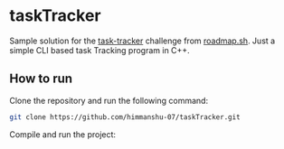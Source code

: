 # taskTracker

Sample solution for the [task-tracker](https://roadmap.sh/projects/task-tracker) challenge from [roadmap.sh](https://roadmap.sh/).
Just a simple CLI based task Tracking program in C++.

## How to run

Clone the repository and run the following command:

```bash
git clone https://github.com/himmanshu-07/taskTracker.git
```

Compile and run the project:
